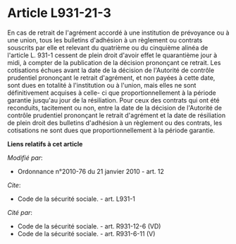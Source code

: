 # Article L931-21-3

En cas de retrait de l'agrément accordé à une institution de prévoyance ou à une union, tous les bulletins d'adhésion à un
règlement ou contrats souscrits par elle et relevant du quatrième ou du cinquième alinéa de l'article L. 931-1 cessent de
plein droit d'avoir effet le quarantième jour à midi, à compter de la publication de la décision prononçant ce retrait. Les
cotisations échues avant la date de la décision de l'Autorité de contrôle prudentiel prononçant le retrait d'agrément, et non
payées à cette date, sont dues en totalité à l'institution ou à l'union, mais elles ne sont définitivement acquises à celle-
ci que proportionnellement à la période garantie jusqu'au jour de la résiliation. Pour ceux des contrats qui ont été
reconduits, tacitement ou non, entre la date de la décision de l'Autorité de contrôle prudentiel prononçant le retrait
d'agrément et la date de résiliation de plein droit des bulletins d'adhésion à un règlement ou des contrats, les cotisations
ne sont dues que proportionnellement à la période garantie.

**Liens relatifs à cet article**

_Modifié par_:

  - Ordonnance n°2010-76 du 21 janvier 2010 - art. 12

_Cite_:

  - Code de la sécurité sociale. - art. L931-1

_Cité par_:

  - Code de la sécurité sociale. - art. R931-12-6 (VD)
  - Code de la sécurité sociale. - art. R931-6-11 (V)
